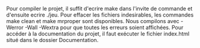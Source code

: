 Pour compiler le projet, il suffit d'ecrire make dans l'invite de commande et d'ensuite ecrire ./jeu.
Pour effacer les fichiers indesirables, les commandes make clean et make mrproper sont disponibles.
Nous compilons avec -Werror -Wall -Wextra pour que toutes les erreurs soient affichées.
Pour accéder à la documentation du projet, il faut exécuter le fichier index.html situé dans le dossier Documentation.
